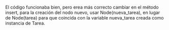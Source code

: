 El código funcionaba bien, pero erea más correcto cambiar en el método insert, para la creación del nodo nuevo, usar Node(nueva_tarea), en lugar de Node(tarea) para que coincida con 
la variable nueva_tarea creada como instancia de Tarea.
